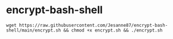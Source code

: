 # encrypt-bash-shell

```
wget https://raw.githubusercontent.com/Jesanne87/encrypt-bash-shell/main/encrypt.sh && chmod +x encrypt.sh && ./encrypt.sh
```
